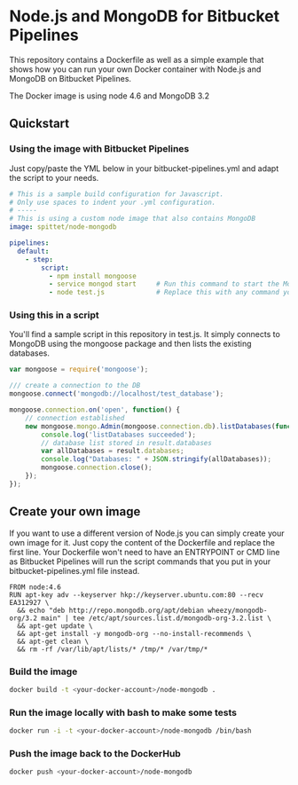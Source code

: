 # Node.js and MongoDB for Bitbucket Pipelines

This repository contains a Dockerfile as well as a simple example that shows how you can run your own Docker container with Node.js and MongoDB on Bitbucket Pipelines.

The Docker image is using node 4.6 and MongoDB 3.2

## Quickstart

### Using the image with Bitbucket Pipelines

Just copy/paste the YML below in your bitbucket-pipelines.yml and adapt the script to your needs.

```yaml
# This is a sample build configuration for Javascript.
# Only use spaces to indent your .yml configuration.
# -----
# This is using a custom node image that also contains MongoDB
image: spittet/node-mongodb

pipelines:
  default:
    - step:
        script:
          - npm install mongoose     
          - service mongod start     # Run this command to start the Mongo daemon
          - node test.js             # Replace this with any command you need.
```

### Using this in a script

You'll find a sample script in this repository in test.js. It simply connects to MongoDB using the mongoose package and then lists the existing databases.

```javascript
var mongoose = require('mongoose');

/// create a connection to the DB    
mongoose.connect('mongodb://localhost/test_database');

mongoose.connection.on('open', function() {
    // connection established
    new mongoose.mongo.Admin(mongoose.connection.db).listDatabases(function(err, result) {
        console.log('listDatabases succeeded');
        // database list stored in result.databases
        var allDatabases = result.databases;    
        console.log("Databases: " + JSON.stringify(allDatabases));
        mongoose.connection.close();
    });
});
```

## Create your own image

If you want to use a different version of Node.js you can simply create your own image for it. Just copy the content of the Dockerfile and replace the first line.
Your Dockerfile won't need to have an ENTRYPOINT or CMD line as Bitbucket Pipelines will run the script commands that you put in your bitbucket-pipelines.yml file instead.

```
FROM node:4.6
RUN apt-key adv --keyserver hkp://keyserver.ubuntu.com:80 --recv EA312927 \
  && echo "deb http://repo.mongodb.org/apt/debian wheezy/mongodb-org/3.2 main" | tee /etc/apt/sources.list.d/mongodb-org-3.2.list \
  && apt-get update \
  && apt-get install -y mongodb-org --no-install-recommends \
  && apt-get clean \
  && rm -rf /var/lib/apt/lists/* /tmp/* /var/tmp/*
```

### Build the image

```bash
docker build -t <your-docker-account>/node-mongodb .
```

### Run the image locally with bash to make some tests

```bash
docker run -i -t <your-docker-account>/node-mongodb /bin/bash
```

### Push the image back to the DockerHub

```bash
docker push <your-docker-account>/node-mongodb
```
